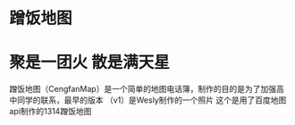 # 蹭饭地图

# 聚是一团火 散是满天星
蹭饭地图（CengfanMap）是一个简单的地图电话簿，制作的目的是为了加强高中同学的联系，最早的版本  （v1）是Wesly制作的一个照片
这个是用了百度地图api制作的1314蹭饭地图
